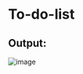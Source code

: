 # To-do-list
## Output:
![image](https://github.com/user-attachments/assets/5afc260d-bb8f-4cfa-853f-e7dbe2aadc35)
